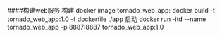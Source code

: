 ####构建web服务
构建 docker image
tornado_web_app:
docker build -t tornado_web_app:1.0 -f dockerfile ./app
启动
docker run -itd --name tornado_web_app -p 8887:8887 tornado_web_app:1.0